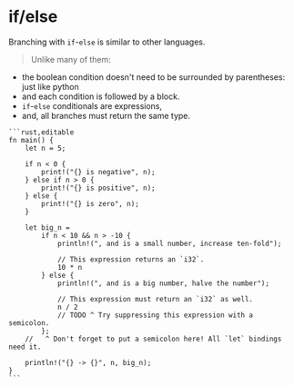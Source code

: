 # if/else

Branching with `if`-`else` is similar to other languages.

> Unlike many of them:

- the boolean condition doesn't need to be surrounded by parentheses: just like python
- and each condition is followed by a block.
- `if`-`else` conditionals are expressions,
- and, all branches must return the same type.

~~~admonish info title="if-else example" collapsible=true
```rust,editable
fn main() {
    let n = 5;

    if n < 0 {
        print!("{} is negative", n);
    } else if n > 0 {
        print!("{} is positive", n);
    } else {
        print!("{} is zero", n);
    }

    let big_n =
        if n < 10 && n > -10 {
            println!(", and is a small number, increase ten-fold");

            // This expression returns an `i32`.
            10 * n
        } else {
            println!(", and is a big number, halve the number");

            // This expression must return an `i32` as well.
            n / 2
            // TODO ^ Try suppressing this expression with a semicolon.
        };
    //   ^ Don't forget to put a semicolon here! All `let` bindings need it.

    println!("{} -> {}", n, big_n);
}
```
~~~
